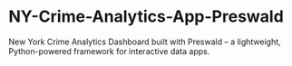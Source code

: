 # NY-Crime-Analytics-App-Preswald
New York Crime Analytics Dashboard built with Preswald – a lightweight, Python-powered framework for interactive data apps.
